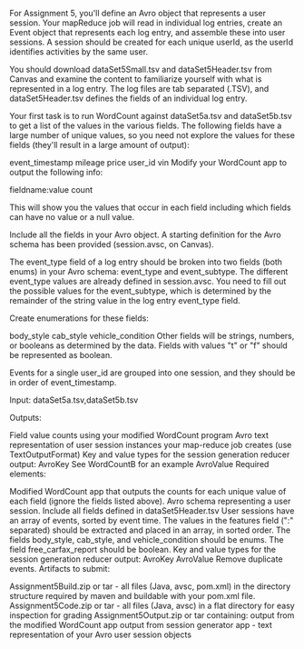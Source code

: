 For Assignment 5, you'll define an Avro object that represents a user session. Your mapReduce job will read in individual log entries, create an Event object that represents each log entry, and assemble these into user sessions. A session should be created for each unique userId, as the userId identifies activities by the same user.

You should download dataSet5Small.tsv and dataSet5Header.tsv from Canvas and examine the content to familiarize yourself with what is represented in a log entry. The log files are tab separated (.TSV), and dataSet5Header.tsv defines the fields of an individual log entry.

Your first task is to run WordCount against dataSet5a.tsv and dataSet5b.tsv to get a list of the values in the various fields. The following fields have a large number of unique values, so you need not explore the values for these fields (they'll result in a large amount of output):

event_timestamp
mileage
price
user_id
vin
Modify your WordCount app to output the following info:

fieldname:value    count

This will show you the values that occur in each field including which fields can have no value or a null value.

Include all the fields in your Avro object. A starting definition for the Avro schema has been provided (session.avsc, on Canvas).

The event_type field of a log entry should be broken into two fields (both enums) in your Avro schema: event_type and event_subtype. The different event_type values are already defined in session.avsc. You need to fill out the possible values for the event_subtype, which is determined by the remainder of the string value in the log entry event_type field.

Create enumerations for these fields:

body_style
cab_style
vehicle_condition
Other fields will be strings, numbers, or booleans as determined by the data. Fields with values "t" or "f" should be represented as boolean.

Events for a single user_id are grouped into one session, and they should be in order of event_timestamp.

Input: dataSet5a.tsv,dataSet5b.tsv

Outputs:

Field value counts using your modified WordCount program
Avro text representation of user session instances your map-reduce job creates (use TextOutputFormat)
Key and value types for the session generation reducer output:
AvroKey<CharSequence>  See WordCountB for an example
AvroValue<Session>
Required elements:

Modified WordCount app that outputs the counts for each unique value of each field (ignore the fields listed above).
Avro schema representing a user session.
Include all fields defined in dataSet5Header.tsv 
User sessions have an array of events, sorted by event time.
The values in the features field (":" separated) should be extracted and placed in an array, in sorted order.
The fields body_style, cab_style, and vehicle_condition should be enums.
The field free_carfax_report should be boolean.
Key and value types for the session generation reducer output:
AvroKey<CharSequence>
AvroValue<Session>
Remove duplicate events.
Artifacts to submit:

Assignment5Build.zip or tar - all files (Java, avsc, pom.xml) in the directory structure required by maven and buildable with your pom.xml file.
Assignment5Code.zip or tar - all files (Java, avsc) in a flat directory for easy inspection for grading
Assignment5Output.zip or tar containing:
output from the modified WordCount app
output from session generator app - text representation of your Avro user session objects